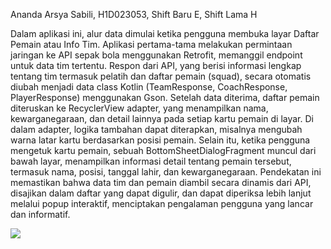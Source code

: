 Ananda Arsya Sabili, H1D023053, Shift Baru E, Shift Lama H

Dalam aplikasi ini, alur data dimulai ketika pengguna membuka layar Daftar Pemain atau Info Tim. Aplikasi pertama-tama melakukan permintaan jaringan ke API sepak bola menggunakan Retrofit, memanggil endpoint untuk data tim tertentu. Respon dari API, yang berisi informasi lengkap tentang tim termasuk pelatih dan daftar pemain (squad), secara otomatis diubah menjadi data class Kotlin (TeamResponse, CoachResponse, PlayerResponse) menggunakan Gson. Setelah data diterima, daftar pemain diteruskan ke RecyclerView adapter, yang menampilkan nama, kewarganegaraan, dan detail lainnya pada setiap kartu pemain di layar. Di dalam adapter, logika tambahan dapat diterapkan, misalnya mengubah warna latar kartu berdasarkan posisi pemain. Selain itu, ketika pengguna mengetuk kartu pemain, sebuah BottomSheetDialogFragment muncul dari bawah layar, menampilkan informasi detail tentang pemain tersebut, termasuk nama, posisi, tanggal lahir, dan kewarganegaraan. Pendekatan ini memastikan bahwa data tim dan pemain diambil secara dinamis dari API, disajikan dalam daftar yang dapat digulir, dan dapat diperiksa lebih lanjut melalui popup interaktif, menciptakan pengalaman pengguna yang lancar dan informatif.

<img src="az_recorder_20251024_221115.gif" >
